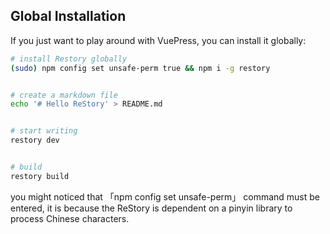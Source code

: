 ## Global Installation

If you just want to play around with VuePress, you can install it globally:

```bash
# install Restory globally
(sudo) npm config set unsafe-perm true && npm i -g restory


# create a markdown file
echo '# Hello ReStory' > README.md


# start writing
restory dev


# build
restory build
```

<Warning>
you might noticed that 「npm config set unsafe-perm」 command must be entered, it is because the ReStory is dependent on a pinyin library to process Chinese characters.
</Warning>
